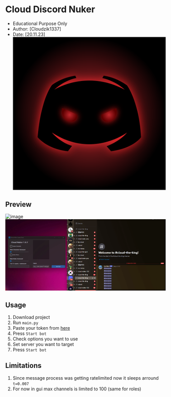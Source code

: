 # Cloud Discord Nuker
 * Educational Purpose Only
 * Author: [Cloudzik1337]
 * Date: [20.11.23]
![ico](https://raw.githubusercontent.com/Cloudzik1337/Discord-Nuker/main/Showcase/841krdvmenb61-32624139.png)
## Preview
![image](https://github.com/Cloudzik1337/Discord-Nuker/assets/92876777/53a39ffe-bea1-4e60-a5a1-cfc16b255910)
![showcase](https://raw.githubusercontent.com/Cloudzik1337/Discord-Nuker/main/Showcase/Discord_Az0l3C5TY2.gif)
## Usage
1. Download project
2. Run `main.py`
3. Paste your token from [here](https://discord.com/developers/applications)
4. Press `Start bot`
5. Check options you want to use
6. Set server you want to target
7. Press `Start bot`
## Limitations
1. Since message process was getting ratelimited now it sleeps arround `t=0.007`
2. For now in gui max channels is limited to 100 (same for roles)



